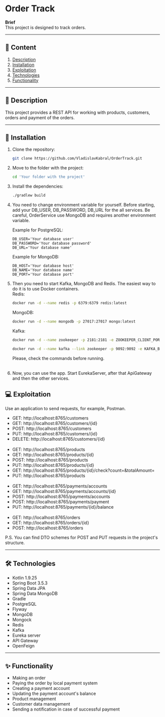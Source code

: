 # Order Track

**Brief**  
This project is designed to track orders.

---

## 📂 Content

1. [Description](#-description)
2. [Installation](#-installation)
3. [Exploitation](#-exploitation)
4. [Technologies](#-technologies)
5. [Functionality](#-functionality)

---

## 📝 Description

This project provides a REST API for working with products, customers, orders and payment of the orders.

---

## 🚀 Installation

1. Clone the repository:
   ```bash
   git clone https://github.com/VladislavKabral/OrderTrack.git

2. Move to the folder with the project:

   ```bash
   cd 'Your folder with the project'

3. Install the dependencies:

   ```bash
   ./gradlew build

4. You need to change environment variable for yourself. Before starting, add your DB_USER, DB_PASSWORD, DB_URL 
   for the all services. Be careful, OrderService use MongoDB and requires another environment variable.

    Example for PostgreSQL:
   ```
   DB_USER='Your database user'
   DB_PASSWORD='Your database password'
   DB_URL='Your database name'
   ```    
   
   Example for MongoDB:
   ``` 
   DB_HOST='Your database host'
   DB_NAME='Your database name'
   DB_PORT='Your database port'
   ```

5. Then you need to start Kafka, MongoDB and Redis. The easiest way to do it is to use Docker containers.  
   Redis:
   ```bash
   docker run -d --name redis -p 6379:6379 redis:latest
   ```
   MongoDB:
   ```bash
   docker run -d --name mongodb -p 27017:27017 mongo:latest
   ```
   Kafka:
   ```bash
   docker run -d --name zookeeper -p 2181:2181 -e ZOOKEEPER_CLIENT_PORT=2181 -e ZOOKEEPER_TICK_TIME=2000 confluentinc/cp-zookeeper:latest
   
   docker run -d --name kafka --link zookeeper -p 9092:9092 -e KAFKA_BROKER_ID=1 -e KAFKA_ZOOKEEPER_CONNECT=zookeeper:2181 -e KAFKA_ADVERTISED_LISTENERS=PLAINTEXT://localhost:9092 -e KAFKA_LISTENER_SECURITY_PROTOCOL_MAP=PLAINTEXT:PLAINTEXT -e KAFKA_INTER_BROKER_LISTENER_NAME=PLAINTEXT -e KAFKA_OFFSETS_TOPIC_REPLICATION_FACTOR=1 confluentinc/cp-kafka:latest
   ```
   Please, check the commands before running.<br><br> 
    
6. Now, you can use the app. Start EurekaServer, after that ApiGateway and then the other services.

## 💻 Exploitation

Use an application to send requests, for example, Postman.

* GET: http://localhost:8765/customers
* GET: http://localhost:8765/customers/{id}
* POST: http://localhost:8765/customers
* PUT: http://localhost:8765/customers/{id}
* DELETE: http://localhost:8765/customers/{id}
  <br><br>
* GET: http://localhost:8765/products
* GET: http://localhost:8765/products/{id}
* POST: http://localhost:8765/products
* PUT: http://localhost:8765/products/{id}
* GET: http://localhost:8765/products/{id}/check?count=&totalAmount=
* PUT: http://localhost:8765/products
  <br><br>
* GET: http://localhost:8765/payments/accounts
* GET: http://localhost:8765/payments/accounts/{id}
* POST: http://localhost:8765/payments/accounts
* POST: http://localhost:8765/payments/payment
* PUT: http://localhost:8765/payments/{id}/balance
  <br><br>
* GET: http://localhost:8765/orders
* GET: http://localhost:8765/orders/{id}
* POST: http://localhost:8765/orders

P.S. You can find DTO schemes for POST and PUT requests in the project's structure.

---

## 🛠️ Technologies

* Kotlin 1.9.25
* Spring Boot 3.5.3
* Spring Data JPA
* Spring Data MongoDB
* Gradle
* PostgreSQL
* Flyway
* MongoDB
* Mongock
* Redis
* Kafka
* Eureka server
* API Gateway
* OpenFeign

---

## ✨ Functionality

* Making an order
* Paying the order by local payment system
* Creating a payment account
* Updating the payment account's balance
* Product management
* Customer data management
* Sending a notification in case of successful payment